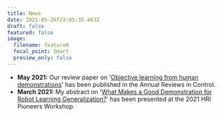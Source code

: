 ```yaml
---
title: News
date: 2021-05-26T23:05:35.463Z
draft: false
featured: false
image:
  filename: featured
  focal_point: Smart
  preview_only: false
---
```



* **May 2021:** Our review paper on '[Objective learning from human demonstrations](https://doi.org/10.1016/j.arcontrol.2021.04.003)' has been published in the Annual Reviews in Control.
* **March 2021:** My abstract on '[What Makes a Good Demonstration for Robot Learning Generalization?](https://dl.acm.org/doi/10.1145/3434074.3446362)' has been presented at the 2021 HRI Pioneers Workshop.